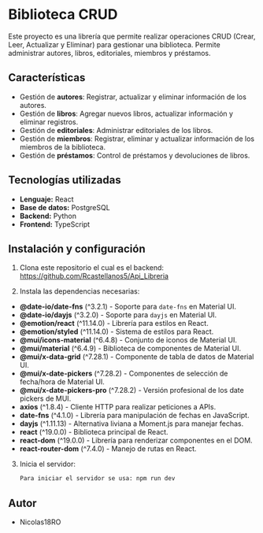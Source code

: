 # Biblioteca CRUD

Este proyecto es una librería que permite realizar operaciones CRUD (Crear, Leer, Actualizar y Eliminar) para gestionar una biblioteca. Permite administrar autores, libros, editoriales, miembros y préstamos.

## Características
- Gestión de **autores**: Registrar, actualizar y eliminar información de los autores.
- Gestión de **libros**: Agregar nuevos libros, actualizar información y eliminar registros.
- Gestión de **editoriales**: Administrar editoriales de los libros.
- Gestión de **miembros**: Registrar, eliminar y actualizar información de los miembros de la biblioteca.
- Gestión de **préstamos**: Control de préstamos y devoluciones de libros.

## Tecnologías utilizadas
- **Lenguaje:** React
- **Base de datos:** PostgreSQL
- **Backend:** Python
- **Frontend:** TypeScript

## Instalación y configuración
1. Clona este repositorio el cual es el backend:
   https://github.com/Rcastellanos5/Api_Libreria
   
2. Instala las dependencias necesarias:
  - **@date-io/date-fns** (^3.2.1) - Soporte para `date-fns` en Material UI.
  - **@date-io/dayjs** (^3.2.0) - Soporte para `dayjs` en Material UI.
  - **@emotion/react** (^11.14.0) - Librería para estilos en React.
  - **@emotion/styled** (^11.14.0) - Sistema de estilos para React.
  - **@mui/icons-material** (^6.4.8) - Conjunto de iconos de Material UI.
  - **@mui/material** (^6.4.9) - Biblioteca de componentes de Material UI.
  - **@mui/x-data-grid** (^7.28.1) - Componente de tabla de datos de Material UI.
  - **@mui/x-date-pickers** (^7.28.2) - Componentes de selección de fecha/hora de Material UI.
  - **@mui/x-date-pickers-pro** (^7.28.2) - Versión profesional de los date pickers de MUI.
  - **axios** (^1.8.4) - Cliente HTTP para realizar peticiones a APIs.
  - **date-fns** (^4.1.0) - Librería para manipulación de fechas en JavaScript.
  - **dayjs** (^1.11.13) - Alternativa liviana a Moment.js para manejar fechas.
  - **react** (^19.0.0) - Biblioteca principal de React.
  - **react-dom** (^19.0.0) - Librería para renderizar componentes en el DOM.
  - **react-router-dom** (^7.4.0) - Manejo de rutas en React.
3. Inicia el servidor:
   ```sh
   Para iniciar el servidor se usa: npm run dev 
   ```

## Autor
- Nicolas18RO


